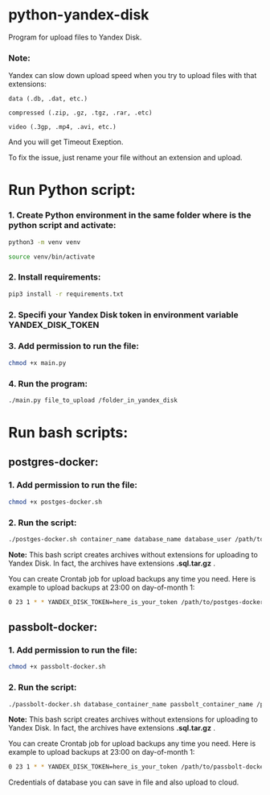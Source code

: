 # python-yandex-disk
Program for upload files to Yandex Disk.
### Note:
Yandex can slow down upload speed when you try to upload files with that extensions:
```
data (.db, .dat, etc.)

compressed (.zip, .gz, .tgz, .rar, .etc)

video (.3gp, .mp4, .avi, etc.)
```
And you will get Timeout Exeption.

To fix the issue, just rename your file without an extension and upload.

# Run Python script:
### 1. Create Python environment in the same folder where is the python script and activate:
```bash
python3 -m venv venv

source venv/bin/activate
```

### 2. Install requirements:
```bash
pip3 install -r requirements.txt
```

### 2. Specifi your Yandex Disk token in environment variable YANDEX_DISK_TOKEN 

### 3. Add permission to run the file: 
```bash
chmod +x main.py
```

### 4. Run the program: 
```bash
./main.py file_to_upload /folder_in_yandex_disk
```

# Run bash scripts:
## postgres-docker:
### 1. Add permission to run the file:
```bash
chmod +x postges-docker.sh 
```
### 2. Run the script:
```bash
./postges-docker.sh container_name database_name database_user /path/to/save/dump/ /path/to/python/script/main.py /path/to/yandex/folder
```
**Note:** This bash script creates archives without extensions for uploading to Yandex Disk. In fact, the archives have extensions **.sql.tar.gz** .

You can create Crontab job for upload backups any time you need. Here is example to upload backups at 23:00 on day-of-month 1:
```bash
0 23 1 * * YANDEX_DISK_TOKEN=here_is_your_token /path/to/postges-docker.sh postgres_container_name database_name database_user /path/to/save/dump/ /path/to/main.py /path/to/folder/in/yandex > /path/to/save/logs/logfile.log 2>&1
```

## passbolt-docker:
### 1. Add permission to run the file:
```bash
chmod +x passbolt-docker.sh 
```
### 2. Run the script:
```bash
./passbolt-docker.sh database_container_name passbolt_container_name /path/to/save/dump/ /path/to/python/script/main.py /path/to/yandex/folder
```
**Note:** This bash script creates archives without extensions for uploading to Yandex Disk. In fact, the archives have extensions **.sql.tar.gz** .

You can create Crontab job for upload backups any time you need. Here is example to upload backups at 23:00 on day-of-month 1:
```bash
0 23 1 * * YANDEX_DISK_TOKEN=here_is_your_token /path/to/passbolt-docker.sh database_container_name passbolt_container_name /path/to/save/dump/ /path/to/main.py /path/to/folder/in/yandex > /path/to/save/logs/logfile.log 2>&1
```

Credentials of database you can save in file and also upload to cloud.